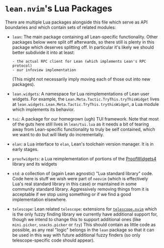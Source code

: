 # `lean.nvim`'s Lua Packages

There are multiple Lua packages alongside this file which serve as API boundaries and which contain sets of related modules:

* `lean`: The main package containing all Lean-specific functionality.
  Other packages below were split off afterwards, so there still is plenty in this package which deserves splitting off.
  In particular it's likely we should better subdivide it into at least:

      - the actual RPC client for Lean (which implements Lean's RPC protocol)
      - our infoview implementation

  (This might not necessarily imply moving each of those out into new packages).
* `lean.widgets`: A namespace for Lua reimplementations of Lean user widgets.
  For example, the `Lean.Meta.Tactic.TryThis.tryThisWidget` lives at `lean.widgets.Lean.Meta.Tactic.TryThis.trythisWidget`, a Lua module which implements its behavior.
* `tui`: A package for our homegrown (ugh) TUI framework.
  Note that most of the guts here still lives in `lean/tui.lua` as it needs a bit of tearing away from Lean-specific functionality to truly be self contained, which we want to do but will likely do incrementally.
* `elan`: a Lua interface to `elan`, Lean's toolchain version manager.
  It is in early stages.
* `proofwidgets`: a Lua reimplementation of portions of the [ProofWidgets4](https://github.com/leanprover-community/ProofWidgets4) library and its widgets
* `std`: a collection of (again Lean agnostic) "Lua standard library" code.
  Code here is stuff we wish were part of `neovim` (which is effectively Lua's real standard library in this case) or maintained in some community standard library.
  Aggressively removing things from it is acceptable if we stop using something or if we find a good implementation elsewhere.
* `telescope`: Lean related `telescope`: extensions for [`telescope.nvim`](https://github.com/nvim-telescope/telescope.nvim) which is the only fuzzy finding library we currently have additional support for, though we intend to change this to support additional ones (like `mini.picker`, `snacks.picker` or `fzy`)
  This should contain as little code as possible, as any real "logic" belongs in the `lean` package so that it can be used in this way with future additional fuzzy finders (so only telescope-specific code should appear).
